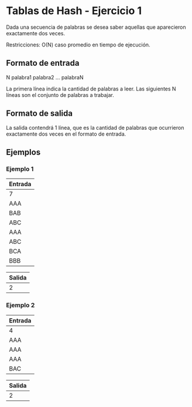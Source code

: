# Tablas de Hash - Ejercicio 1
Dada una secuencia de palabras se desea saber aquellas que aparecieron exactamente dos veces.

Restricciones: O(N) caso promedio en tiempo de ejecución.

## Formato de entrada
N
palabra1
palabra2
… 
palabraN


La primera línea indica la cantidad de palabras a leer. Las siguientes N líneas son el conjunto de palabras a trabajar.

## Formato de salida
La salida contendrá 1 línea, que es la cantidad de palabras que ocurrieron exactamente dos veces en el formato de entrada.

## Ejemplos
### Ejemplo 1
| Entrada     |
| ----------- |
| 7           |
| AAA         |
| BAB         |
| ABC         |
| AAA         |
| ABC         |
| BCA         |
| BBB         |

| Salida      |
| ----------- |
| 2           |

### Ejemplo 2
| Entrada     |
| ----------- |
| 4           |
| AAA         |
| AAA         |
| AAA         |
| BAC         |

| Salida      |
| ----------- |
| 2           |

